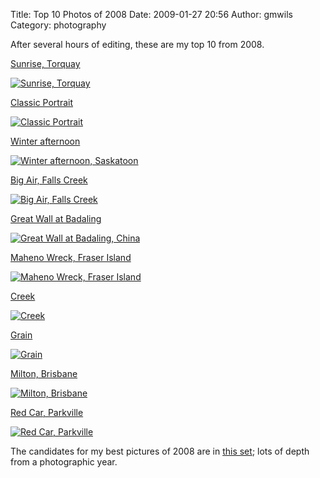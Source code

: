 Title: Top 10 Photos of 2008
Date: 2009-01-27 20:56
Author: gmwils
Category: photography

After several hours of editing, these are my top 10 from 2008.

[Sunrise, Torquay][]

[![Sunrise, Torquay][1]][Sunrise, Torquay]

[Classic Portrait][]

[![Classic Portrait][2]][Classic Portrait]

[Winter afternoon][]

[![Winter afternoon, Saskatoon][]][Winter afternoon]

[Big Air, Falls Creek][]

[![Big Air, Falls Creek][3]][Big Air, Falls Creek]

[Great Wall at Badaling][]

[![Great Wall at Badaling, China][]][Great Wall at Badaling]

[Maheno Wreck, Fraser Island][]

[![Maheno Wreck, Fraser Island][4]][Maheno Wreck, Fraser Island]

[Creek][]

[![Creek][5]][Creek]

[Grain][]

[![Grain][6]][Grain]

[Milton, Brisbane][]

[![Milton, Brisbane][7]][Milton, Brisbane]

[Red Car, Parkville][]

[![Red Car, Parkville][8]][Red Car, Parkville]

The candidates for my best pictures of 2008 are in [this set][]; lots of
depth from a photographic year.

  [Sunrise, Torquay]: http://www.flickr.com/photos/gmwils/2261853139/
    "Sunrise, Torquay by gmwils, on Flickr"
  [1]: http://farm3.static.flickr.com/2074/2261853139_cfdf85be9c_m.jpg
  [Classic Portrait]: http://www.flickr.com/photos/gmwils/2634151781/
    "Classic Portrait by gmwils, on Flickr"
  [2]: http://farm4.static.flickr.com/3173/2634151781_9c68b8a1aa_m.jpg
  [Winter afternoon]: http://www.flickr.com/photos/gmwils/2237062575/
    "Winter afternoon, Saskatoon by gmwils, on Flickr"
  [Winter afternoon, Saskatoon]: http://farm3.static.flickr.com/2308/2237062575_4969fbbb78_m.jpg
  [Big Air, Falls Creek]: http://www.flickr.com/photos/gmwils/2814316742/
    "Big Air, Falls Creek by gmwils, on Flickr"
  [3]: http://farm4.static.flickr.com/3245/2814316742_1a2242c4c1_m.jpg
  [Great Wall at Badaling]: http://www.flickr.com/photos/gmwils/3107368514/
    "Great Wall at Badaling, China by gmwils, on Flickr"
  [Great Wall at Badaling, China]: http://farm4.static.flickr.com/3269/3107368514_9c244d8e0e_m.jpg
  [Maheno Wreck, Fraser Island]: http://www.flickr.com/photos/gmwils/3055883266/
    "Maheno Wreck, Fraser Island by gmwils, on Flickr"
  [4]: http://farm4.static.flickr.com/3197/3055883266_03b41722a2_m.jpg
  [Creek]: http://www.flickr.com/photos/gmwils/2980633604/
    "Creek by gmwils, on Flickr"
  [5]: http://farm4.static.flickr.com/3175/2980633604_276437832e_m.jpg
  [Grain]: http://www.flickr.com/photos/gmwils/2188569983/
    "Grain by gmwils, on Flickr"
  [6]: http://farm3.static.flickr.com/2385/2188569983_07be92804a_m.jpg
  [Milton, Brisbane]: http://www.flickr.com/photos/gmwils/2516276626/
    "Milton, Brisbane by gmwils, on Flickr"
  [7]: http://farm3.static.flickr.com/2065/2516276626_8813aaf559_m.jpg
  [Red Car, Parkville]: http://www.flickr.com/photos/gmwils/3062092145/
    "Red Car, Parkville by gmwils, on Flickr"
  [8]: http://farm4.static.flickr.com/3135/3062092145_a0f21487cf_m.jpg
  [this set]: http://www.flickr.com/photos/gmwils/sets/72157612999484965/
